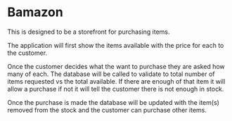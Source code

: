 # Bamazon
This is designed to be a storefront for purchasing items.

The application will first show the items available with the price for each to the customer.

Once the customer decides what the want to purchase they are asked how many of each.  The database will be called to validate to total number of items requested vs the total available.
If there are enough of that item it will allow a purchase if not it will tell the customer there is not enough in stock.

Once the purchase is made the database will be updated with the item(s) removed from the stock and the customer can purchase other items.
